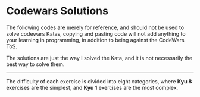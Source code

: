 # Codewars Solutions

The following codes are merely for reference, and should not be used to solve codewars Katas, copying and pasting code
will not add anything to your learning in programming, in addition to being against the CodeWars ToS.

The solutions are just the way I solved the Kata, and it is not necessarily the best way to solve them.

<hr>

The difficulty of each exercise is divided into eight categories, where **Kyu 8** exercises are the simplest, and **Kyu
1** exercises are the most complex. 